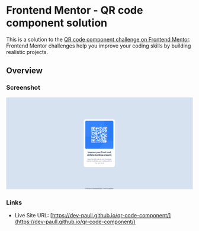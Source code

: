 # Frontend Mentor - QR code component solution

This is a solution to the [QR code component challenge on Frontend Mentor](https://www.frontendmentor.io/challenges/qr-code-component-iux_sIO_H). Frontend Mentor challenges help you improve your coding skills by building realistic projects. 
## Overview

### Screenshot

![Screenshot](./qrcode-component-screenshot.png)



### Links

- Live Site URL: [https://dev-paull.github.io/qr-code-component/](https://dev-paull.github.io/qr-code-component/)




